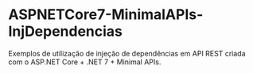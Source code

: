 # ASPNETCore7-MinimalAPIs-InjDependencias
Exemplos de utilização de injeção de dependências em API REST criada com o ASP.NET Core + .NET 7 + Minimal APIs.

